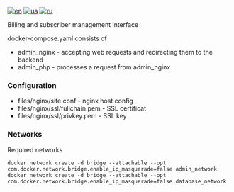 [![en](https://img.shields.io/badge/lang-en-red.svg)](README.md)
[![ua](https://img.shields.io/badge/lang-ua-yellow.svg)](README.ua.md)
[![ru](https://img.shields.io/badge/lang-ru-blue.svg)](README.ru.md)

Billing and subscriber management interface

docker-compose.yaml consists of
 + admin_nginx - accepting web requests and redirecting them to the backend
 + admin_php - processes a request from admin_nginx

### Configuration
 + files/nginx/site.conf - nginx host config
 + files/nginx/ssl/fullchain.pem - SSL certificat
 + files/nginx/ssl/privkey.pem - SSL key

### Networks

Required networks

```
docker network create -d bridge --attachable --opt com.docker.network.bridge.enable_ip_masquerade=false admin_network
docker network create -d bridge --attachable --opt com.docker.network.bridge.enable_ip_masquerade=false database_network
```